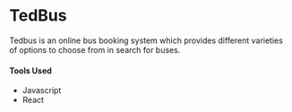 # TedBus
Tedbus is an online bus booking system which provides different varieties of options to choose from in search for buses.
#### Tools Used 
- Javascript
- React
